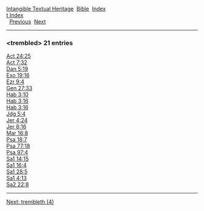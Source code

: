 [Intangible Textual Heritage](../../index)  [Bible](../index) 
[Index](index)   
[t Index](_t_)  
  [Previous](c11772)  [Next](c11774) 

------------------------------------------------------------------------

### &lt;trembled&gt; 21 entries

[Act 24:25](../kjv/act024.htm#025)  
[Act 7:32](../kjv/act007.htm#032)  
[Dan 5:19](../kjv/dan005.htm#019)  
[Exo 19:16](../kjv/exo019.htm#016)  
[Ezr 9:4](../kjv/ezr009.htm#004)  
[Gen 27:33](../kjv/gen027.htm#033)  
[Hab 3:10](../kjv/hab003.htm#010)  
[Hab 3:16](../kjv/hab003.htm#016)  
[Hab 3:16](../kjv/hab003.htm#016)  
[Jdg 5:4](../kjv/jdg005.htm#004)  
[Jer 4:24](../kjv/jer004.htm#024)  
[Jer 8:16](../kjv/jer008.htm#016)  
[Mar 16:8](../kjv/mar016.htm#008)  
[Psa 18:7](../kjv/psa018.htm#007)  
[Psa 77:18](../kjv/psa077.htm#018)  
[Psa 97:4](../kjv/psa097.htm#004)  
[Sa1 14:15](../kjv/sa1014.htm#015)  
[Sa1 16:4](../kjv/sa1016.htm#004)  
[Sa1 28:5](../kjv/sa1028.htm#005)  
[Sa1 4:13](../kjv/sa1004.htm#013)  
[Sa2 22:8](../kjv/sa2022.htm#008)  

------------------------------------------------------------------------

[Next: trembleth (4)](c11774)
